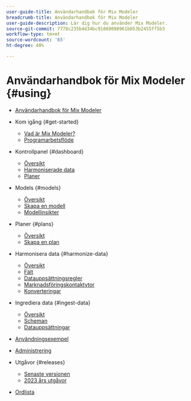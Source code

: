 ```yaml
---
user-guide-title: Användarhandbok för Mix Modeler
breadcrumb-title: Användarhandbok för Mix Modeler
user-guide-description: Lär dig hur du använder Mix Modeler.
source-git-commit: 7778c235b4d34bc91869098961b053b2455ff5b3
workflow-type: tm+mt
source-wordcount: '65'
ht-degree: 40%

---
```



# Användarhandbok för Mix Modeler {#using}

+ [Användarhandbok för Mix Modeler](overview.md)

+ Kom igång {#get-started}
   + [Vad är Mix Modeler?](get-started/about.md)
   + [Programarbetsflöde](get-started/workflow.md)

+ Kontrollpanel {#dashboard}
   + [Översikt](dashboard/overview.md)
   + [Harmoniserade data](dashboard/harmonized-data.md)
   + [Planer](dashboard/plans.md)

+ Models {#models}
   + [Översikt](models/overview.md)
   + [Skapa en modell](models/create.md)
   + [Modellinsikter](models/insights.md)

+ Planer {#plans}
   + [Översikt](plans/overview.md)
   + [Skapa en plan](plans/create.md)

+ Harmonisera data {#harmonize-data}
   + [Översikt](harmonize-data/overview.md)
   + [Fält](harmonize-data/fields.md)
   + [Datauppsättningsregler](harmonize-data/dataset-rules.md)
   + [Marknadsföringskontaktytor](harmonize-data/marketing-touchpoints.md)
   + [Konverteringar](harmonize-data/conversions.md)

+ Ingrediera data {#ingest-data}
   + [Översikt](ingest-data/overview.md)
   + [Scheman](ingest-data/schemas.md)
   + [Datauppsättningar](ingest-data/datasets.md)

+ [Användningsexempel](use-cases.md)

+ [Administrering](administration.md)

+ Utgåvor {#releases}
   + [Senaste versionen](releases/latest.md)
   + [2023 års utgåvor](releases/2023.md)

+ [Ordlista](glossary.md)


